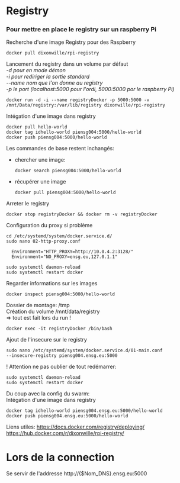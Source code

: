 # Registry

### Pour mettre en place le registry sur un raspberry Pi
Recherche d'une image Registry pour des Raspberry

    docker pull dixonwille/rpi-registry

Lancement du registry dans un volume par défaut  
*-d pour en mode démon*  
*-i pour rediriger la sortie standard*  
*--name nom que l'on donne au registry*  
*-p le port (localhost:5000 pour l'ordi, 5000:5000 por le raspberry Pi)*   

    docker run -d -i --name registryDocker -p 5000:5000 -v /mnt/Data/registry:/var/lib/registry dixonwille/rpi-registry


Intégation d'une image dans registry

    docker pull hello-world
    docker tag idhello-world piensg004:5000/hello-world
    docker push piensg004:5000/hello-world

Les commandes de base restent inchangés:
- chercher une image:

      docker search piensg004:5000/hello-world

- récupérer une image

      docker pull piensg004:5000/hello-world

Arreter le registry

    docker stop registryDocker && docker rm -v registryDocker

Configuration du proxy si problème

    cd /etc/systemd/system/docker.service.d/
    sudo nano 02-http-proxy.conf

      Environment="HTTP_PROXY=http://10.0.4.2:3128/"
      Environment="NO_PROXY=ensg.eu,127.0.1.1"

    sudo systemctl daemon-reload
    sudo systemctl restart docker

Regarder informations sur les images

    docker inspect piensg004:5000/hello-world

Dossier de montage:  /tmp  
Création du volume /mnt/data/registry   
=> tout est fait lors du run !

    docker exec -it registryDocker /bin/bash

Ajout de l'insecure sur le registry  

    sudo nano /etc/systemd/system/docker.service.d/01-main.conf  
    --insecure-registry piensg004.ensg.eu:5000  

! Attention ne pas oublier de tout redémarrer:  

    sudo systemctl daemon-reload
    sudo systemctl restart docker

Du coup avec la config du swarm:  
Intégation d'une image dans registry

    docker tag idhello-world piensg004.ensg.eu:5000/hello-world
    docker push piensg004.ensg.eu:5000/hello-world


Liens utiles:
https://docs.docker.com/registry/deploying/
https://hub.docker.com/r/dixonwille/rpi-registry/

# Lors de la connection

Se servir de l'addresse http://{$Nom_DNS}.ensg.eu:5000
